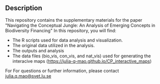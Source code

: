 ## Description
This repository contains the supplementary materials for the paper "Navigating the Conceptual Jungle: An Analysis of Emerging Concepts in Biodiversity Financing" 
In this repository, you will find:
- The R scripts used for data analysis and visualization.
- The original data utilized in the analysis.
- The outputs and analysis 
- The data files (bio_vis, con_vis, and nat_vis) used for generating the interacive maps (https://julia-q-mao.github.io/CP_interactive_maps)

For For questions or further information, please contact julia.q.mao@svet.lu.se
